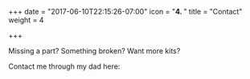 +++
date = "2017-06-10T22:15:26-07:00"
icon = "<b>4. </b>"
title = "Contact"
weight = 4

+++

Missing a part? Something broken? Want more kits?

Contact me through my dad here:

<script type="text/javascript" src="https://form.jotform.ca/jsform/71610727454253"></script>

